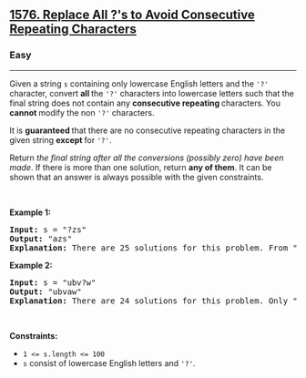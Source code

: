 <h2><a href="https://leetcode.com/problems/replace-all-s-to-avoid-consecutive-repeating-characters">1576. Replace All ?'s to Avoid Consecutive Repeating Characters</a></h2><h3>Easy</h3><hr><p>Given a string <code>s</code> containing only lowercase English letters and the <code>&#39;?&#39;</code> character, convert <strong>all </strong>the <code>&#39;?&#39;</code> characters into lowercase letters such that the final string does not contain any <strong>consecutive repeating </strong>characters. You <strong>cannot </strong>modify the non <code>&#39;?&#39;</code> characters.</p>

<p>It is <strong>guaranteed </strong>that there are no consecutive repeating characters in the given string <strong>except </strong>for <code>&#39;?&#39;</code>.</p>

<p>Return <em>the final string after all the conversions (possibly zero) have been made</em>. If there is more than one solution, return <strong>any of them</strong>. It can be shown that an answer is always possible with the given constraints.</p>

<p>&nbsp;</p>
<p><strong class="example">Example 1:</strong></p>

<pre>
<strong>Input:</strong> s = &quot;?zs&quot;
<strong>Output:</strong> &quot;azs&quot;
<strong>Explanation:</strong> There are 25 solutions for this problem. From &quot;azs&quot; to &quot;yzs&quot;, all are valid. Only &quot;z&quot; is an invalid modification as the string will consist of consecutive repeating characters in &quot;zzs&quot;.
</pre>

<p><strong class="example">Example 2:</strong></p>

<pre>
<strong>Input:</strong> s = &quot;ubv?w&quot;
<strong>Output:</strong> &quot;ubvaw&quot;
<strong>Explanation:</strong> There are 24 solutions for this problem. Only &quot;v&quot; and &quot;w&quot; are invalid modifications as the strings will consist of consecutive repeating characters in &quot;ubvvw&quot; and &quot;ubvww&quot;.
</pre>

<p>&nbsp;</p>
<p><strong>Constraints:</strong></p>

<ul>
	<li><code>1 &lt;= s.length &lt;= 100</code></li>
	<li><code>s</code> consist of lowercase English letters and <code>&#39;?&#39;</code>.</li>
</ul>
